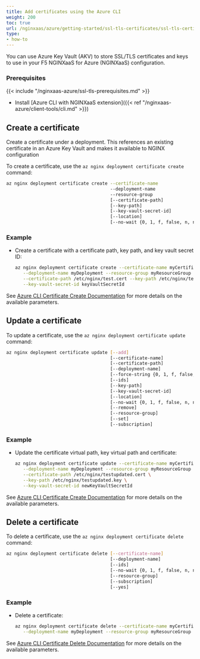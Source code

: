 ```yaml
---
title: Add certificates using the Azure CLI
weight: 200
toc: true
url: /nginxaas/azure/getting-started/ssl-tls-certificates/ssl-tls-certificates-azure-cli/
type:
- how-to
---
```


You can use Azure Key Vault (AKV) to store SSL/TLS certificates and keys to use in your F5 NGINXaaS for Azure (NGINXaaS) configuration.

### Prerequisites

{{< include "/nginxaas-azure/ssl-tls-prerequisites.md" >}}

- Install [Azure CLI with NGINXaaS extension]({{< ref "/nginxaas-azure/client-tools/cli.md" >}})

## Create a certificate

Create a certificate under a deployment. This references an existing certificate in an Azure Key Vault and makes it available to NGINX configuration

To create a certificate, use the `az nginx deployment certificate create` command:

```bash
az nginx deployment certificate create --certificate-name
                                       --deployment-name
                                       --resource-group
                                       [--certificate-path]
                                       [--key-path]
                                       [--key-vault-secret-id]
                                       [--location]
                                       [--no-wait {0, 1, f, false, n, no, t, true, y, yes}]
```

### Example

- Create a certificate with a certificate path, key path, and key vault secret ID:

   ```bash
   az nginx deployment certificate create --certificate-name myCertificate \
      --deployment-name myDeployment --resource-group myResourceGroup \
      --certificate-path /etc/nginx/test.cert --key-path /etc/nginx/test.key \
      --key-vault-secret-id keyVaultSecretId
   ```

See [Azure CLI Certificate Create Documentation](https://learn.microsoft.com/en-us/cli/azure/nginx/deployment/certificate#az-nginx-deployment-certificate-create) for more details on the available parameters.

## Update a certificate

To update a certificate, use the `az nginx deployment certificate update` command:

```bash
az nginx deployment certificate update [--add]
                                       [--certificate-name]
                                       [--certificate-path]
                                       [--deployment-name]
                                       [--force-string {0, 1, f, false, n, no, t, true, y, yes}]
                                       [--ids]
                                       [--key-path]
                                       [--key-vault-secret-id]
                                       [--location]
                                       [--no-wait {0, 1, f, false, n, no, t, true, y, yes}]
                                       [--remove]
                                       [--resource-group]
                                       [--set]
                                       [--subscription]
```

### Example

- Update the certificate virtual path, key virtual path and certificate:

   ```bash
   az nginx deployment certificate update --certificate-name myCertificate \
      --deployment-name myDeployment --resource-group myResourceGroup \
      --certificate-path /etc/nginx/testupdated.cert \
      --key-path /etc/nginx/testupdated.key \
      --key-vault-secret-id newKeyVaultSecretId
   ```

See [Azure CLI Certificate Create Documentation](https://learn.microsoft.com/en-us/cli/azure/nginx/deployment/certificate#az-nginx-deployment-certificate-update) for more details on the available parameters.

## Delete a certificate

To delete a certificate, use the `az nginx deployment certificate delete` command:

```bash
az nginx deployment certificate delete [--certificate-name]
                                       [--deployment-name]
                                       [--ids]
                                       [--no-wait {0, 1, f, false, n, no, t, true, y, yes}]
                                       [--resource-group]
                                       [--subscription]
                                       [--yes]
```

### Example

- Delete a certificate:

   ```bash
   az nginx deployment certificate delete --certificate-name myCertificate \
      --deployment-name myDeployment --resource-group myResourceGroup
   ```

See [Azure CLI Certificate Delete Documentation](https://learn.microsoft.com/en-us/cli/azure/nginx/deployment/certificate#az-nginx-deployment-certificate-delete) for more details on the available parameters.

